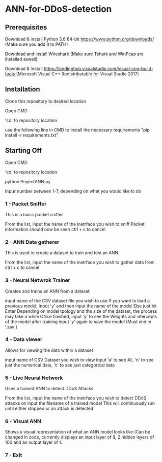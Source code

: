 # ANN-for-DDoS-detection

## Prerequisites

Download & Install Python 3.6 64-bit https://www.python.org/downloads/ (Make sure you add it to PATH)

Download and install Wireshark (Make sure Tshark and WinPcap are installed aswell)

Download & Install https://landinghub.visualstudio.com/visual-cpp-build-tools (Microsoft Visual C++ Redistributable for Visual Studio 2017)

## Installation

Clone this repository to desired location

Open CMD

'cd' to repository location

use the following line in CMD to install the necessary requirements "pip install -r requirements.txt"

## Starting Off

Open CMD

'cd' to repository location

python ProjectANN.py

Inpur number between 1-7, depending on what you would like to do

### 1 - Packet Sniffer
This is a basic packet sniffer

From the list, input the name of the inetrface you wish to sniff
Packet information should now be seen
ctrl + c to cancel

### 2 - ANN Data gatherer
This is used to create a dataset to train and test an ANN.

From the list, input the name of the inetrface you wish to gather data from
ctrl + c to cancel

### 3 - Neural Netwrok Trainer
Creates and trains an ANN from a dataset

input name of the CSV dataset file you wish to use
If you want to load a previous model, input 'y' and then input the name of the model
Else just hit Enter
Depending on model tpology and the size of the dataset, the process may take a while
ONce finished, input 'y' to see the Weights and intercepts of the model after training
input 'y' again to save the model (Must end in '.sav') 

### 4 - Data viewer
Allows for viewing the data within a dataset

input name of CSV Dataset you wish to view
input 'a' to see All, 'n' to see just the numerical data, 'c' to see just categorical data

### 5 - Live Neural Network
Uses a trained ANN to detect DDoS Attacks

From the list, input the name of the inetrface you wish to detect DDoS attacks on
input the filename of a trained model
This will continuously run until either stopped or an attack is detected

### 6 - Visual ANN
Shows a visual representation of what an ANN model looks like (Can be changed in code, currently displays an input layer of 8, 2 hidden layers of 100 and an output layer of 1.

### 7 - Exit



